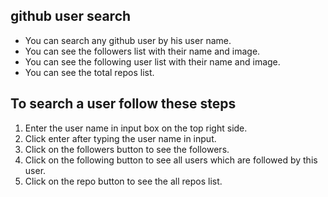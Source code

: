 ## github user search
  
* You can search any github user by his user name.
* You can see the followers list with their name and image.
* You can see the following user list with their name and image.
* You can see the total repos list.

## To search a user follow these steps 

1. Enter the user name in input box on the top right side.
2. Click enter after typing the user name in input.
3. Click on the followers button to see the followers. 
4. Click on the following button to see all users which are followed by this user.
5. Click on the repo button to see the all repos list.